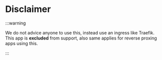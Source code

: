 # Disclaimer

:::warning

We do not advice anyone to use this, instead use an ingress like Traefik.
This app is **excluded** from support, also same applies for reverse proxing apps using this.

:::
